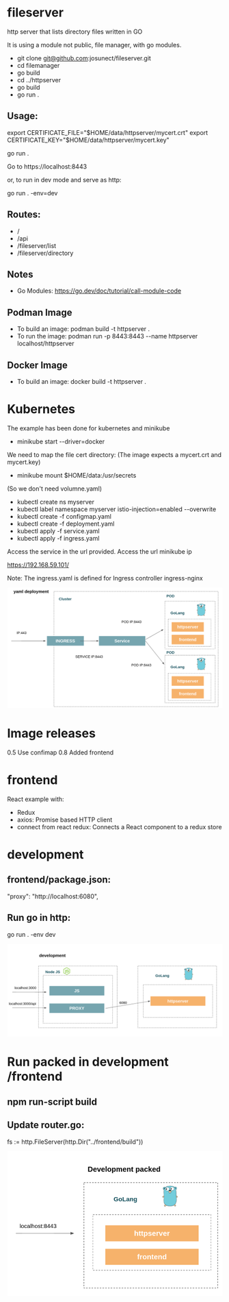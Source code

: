 # fileserver
http server that lists directory files
written in GO 

It is using a module not public, file manager, with go modules. 
- git clone git@github.com:josunect/fileserver.git
- cd filemanager
- go build
- cd ../httpserver
- go build 
- go run .


## Usage: 
export CERTIFICATE_FILE="$HOME/data/httpserver/mycert.crt"
export CERTIFICATE_KEY="$HOME/data/httpserver/mycert.key"

go run .

Go to https://localhost:8443

or, to run in dev mode and serve as http:

go run . -env=dev 

## Routes:

- / 
- /api
- /fileserver/list
- /fileserver/directory

## Notes 
- Go Modules: https://go.dev/doc/tutorial/call-module-code

## Podman Image
- To build an image:
podman build -t httpserver .
- To run the image: 
podman run -p 8443:8443 --name httpserver localhost/httpserver

## Docker Image
- To build an image:
  docker build -t httpserver .

# Kubernetes
The example has been done for kubernetes and minikube
- minikube start --driver=docker

We need to map the file cert directory: (The image expects a mycert.crt and mycert.key)

- minikube mount $HOME/data:/usr/secrets

(So we don't need volumne.yaml)

- kubectl create ns myserver
- kubectl label namespace myserver istio-injection=enabled --overwrite
- kubectl create -f configmap.yaml
- kubectl create -f deployment.yaml
- kubectl apply -f service.yaml
- kubectl apply -f ingress.yaml

Access the service in the url provided. Access the url minikube ip

https://192.168.59.101/

Note: The ingress.yaml is defined for Ingress controller ingress-nginx

![Deployment](https://github.com/josunect/fileserver/blob/main/doc/Deploy%20in%20k8s.png?raw=true)

# Image releases
0.5 Use confimap
0.8 Added frontend

# frontend
React example with:
- Redux 
- axios: Promise based HTTP client
- connect from react redux: Connects a React component to a redux store

# development
## frontend/package.json:
"proxy": "http://localhost:6080",
## Run go in http:
go run . -env dev

![Development](https://github.com/josunect/fileserver/blob/main/doc/development.png?raw=true)

# Run packed in development /frontend
## npm run-script build
## Update router.go:
fs := http.FileServer(http.Dir("../frontend/build"))

![Development Packed](https://github.com/josunect/fileserver/blob/main/doc/Development%20packed.png?raw=true)
